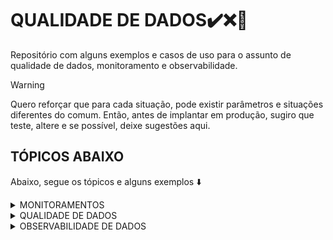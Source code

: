 #  QUALIDADE DE DADOS✔️❌🎲
Repositório com alguns exemplos e casos de uso para o assunto de qualidade de dados, monitoramento e observabilidade.

> [!WARNING]
> Quero reforçar que para cada situação, pode existir parâmetros e situações diferentes do comum. Então, antes de implantar em produção, sugiro que teste, altere e se possível, deixe sugestões aqui.

## TÓPICOS ABAIXO
Abaixo, segue os tópicos e alguns exemplos ⬇️

<details>

<summary>MONITORAMENTOS</summary>

* A
* B
* C

Para mais exemplos, segue abaixo o link do repositório ⬇️

**LINK DO REPOSITÓRIO**: [**MONITORAMENTOS**](https://github.com/fsfer01/qualidade_de_dados/tree/main/monitoramento)
</details>

<details>

<summary>QUALIDADE DE DADOS</summary>

* A
* B
* C
</details>

<details>

<summary>OBSERVABILIDADE DE DADOS</summary>

* A
* B
* C
</details>

